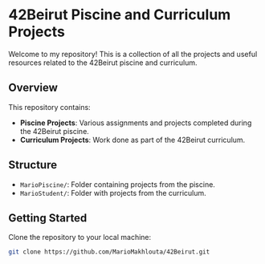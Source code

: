 # 42Beirut Piscine and Curriculum Projects

Welcome to my repository! This is a collection of all the projects and useful resources related to the 42Beirut piscine and curriculum.

## Overview

This repository contains:

- **Piscine Projects**: Various assignments and projects completed during the 42Beirut piscine.
- **Curriculum Projects**: Work done as part of the 42Beirut curriculum.

## Structure

- `MarioPiscine/`: Folder containing projects from the piscine.
- `MarioStudent/`: Folder with projects from the curriculum.

## Getting Started

Clone the repository to your local machine:
```bash
git clone https://github.com/MarioMakhlouta/42Beirut.git
